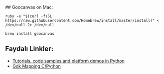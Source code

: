 ## Goocanvas on Mac:
```
ruby -e "$(curl -fsSL https://raw.githubusercontent.com/Homebrew/install/master/install)" < /dev/null 2> /dev/null
```

```
brew install goocanvas
```




















## Faydalı Linkler:
* [Tutorials, code samples and platform demos in Python](https://developer.gnome.org/gnome-devel-demos/unstable/py.html.en)
* [Gdk Mapping C/Python](https://lazka.github.io/pgi-docs/Gdk-3.0/mapping.html)
